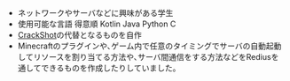 - ネットワークやサーバなどに興味がある学生
- 使用可能な言語 得意順 Kotlin Java Python C
- [CrackShot](https://github.com/Shampaggon/CrackShot)の代替となるものを自作
- Minecraftのプラグインや､ゲーム内で任意のタイミングでサーバの自動起動してリソースを割り当てる方法や､サーバ間通信をする方法などをRediusを通してできるものを作成したりしていました｡
